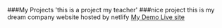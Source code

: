 ###My Projects
'this is a project my teacher'
###nice project 
this is my dream company website hosted by netlify [My Demo Live site](https://my-future-company-employeer.netlify.app/)